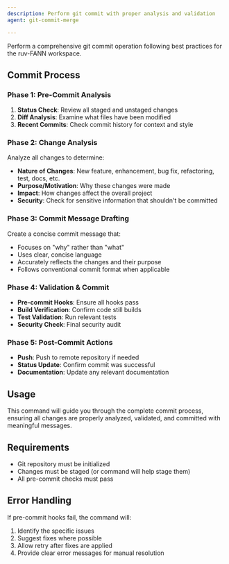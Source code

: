 ```yaml
---
description: Perform git commit with proper analysis and validation
agent: git-commit-merge

---
```


Perform a comprehensive git commit operation following best practices for the ruv-FANN workspace.

## Commit Process

### Phase 1: Pre-Commit Analysis
1. **Status Check**: Review all staged and unstaged changes
2. **Diff Analysis**: Examine what files have been modified
3. **Recent Commits**: Check commit history for context and style

### Phase 2: Change Analysis
Analyze all changes to determine:
- **Nature of Changes**: New feature, enhancement, bug fix, refactoring, test, docs, etc.
- **Purpose/Motivation**: Why these changes were made
- **Impact**: How changes affect the overall project
- **Security**: Check for sensitive information that shouldn't be committed

### Phase 3: Commit Message Drafting
Create a concise commit message that:
- Focuses on "why" rather than "what"
- Uses clear, concise language
- Accurately reflects the changes and their purpose
- Follows conventional commit format when applicable

### Phase 4: Validation & Commit
- **Pre-commit Hooks**: Ensure all hooks pass
- **Build Verification**: Confirm code still builds
- **Test Validation**: Run relevant tests
- **Security Check**: Final security audit

### Phase 5: Post-Commit Actions
- **Push**: Push to remote repository if needed
- **Status Update**: Confirm commit was successful
- **Documentation**: Update any relevant documentation

## Usage
This command will guide you through the complete commit process, ensuring all changes are properly analyzed, validated, and committed with meaningful messages.

## Requirements
- Git repository must be initialized
- Changes must be staged (or command will help stage them)
- All pre-commit checks must pass

## Error Handling
If pre-commit hooks fail, the command will:
1. Identify the specific issues
2. Suggest fixes where possible
3. Allow retry after fixes are applied
4. Provide clear error messages for manual resolution